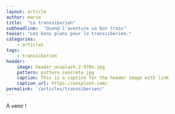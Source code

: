 ```yaml
---
layout: article
author: marie
title:  "Le transsiberien"
subheadline:  "Quand l'aventure va bon train"
teaser: "Les bons plans pour le transsibérien."
categories:
    - articles
tags:
    - transsiberien
header:
    image: header_unsplash_2-970x.jpg
    pattern: pattern_concrete.jpg
    caption: This is a caption for the header image with link
    caption_url: https://unsplash.com/
permalink: '/articles/transsiberien/'
---
```


À venir !
